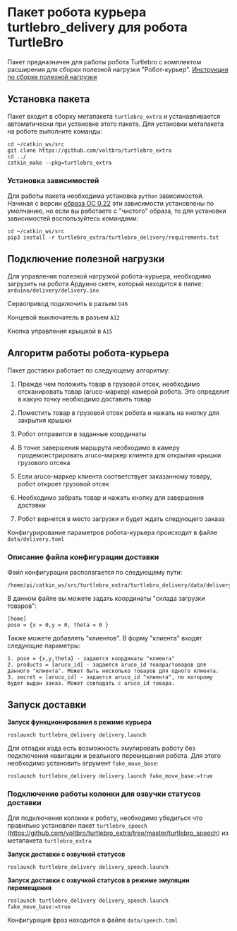 # Пакет робота курьера turtlebro_delivery для робота TurtleBro 

Пакет предназначен для работы робота Turtlebro с комплектом расширения для сборки полезной нагрузки "Робот-курьер".
[Инструкция по сборке полезной нагрузки](http://docs.voltbro.ru/Set-Profi2023/DeliveryTB-manual.pdf)

## Установка пакета

Пакет входит в сборку метапакета `turtlebro_extra` и устанавливается автоматически при установке этого пакета. Для установки метапакета на роботе выполните команды:

```
cd ~/catkin_ws/src
git clone https://github.com/voltbro/turtlebro_extra
cd ../
catkin_make --pkg=turtlebro_extra
```

### Установка зависимостей

Для работы пакета необходима установка `python` зависимостей. Начиная с версии [образа ОС 0.22](https://manual.turtlebro.ru/administrirovanie-ros/raspberrypi#skachat-obraz) эти зависимости установлены по умолчанию, но если вы работаете с "чистого" образа, то для установки зависимостей воспользуйтесь командами: 

```
cd ~/catkin_ws/src
pip3 install -r turtlebro_extra/turtlebro_delivery/requirements.txt
```

## Подключение полезной нагрузки

Для управления полезной нагрузкой робота-курьера, необходимо загрузить на робота Ардуино скетч, который находится в папке: `arduino/delivery/delivery.ino`

Сервопривод подключить в разъем `D46`

Концевой выключатель в разъем `A12`

Кнопка управления крышкой в `A15`

## Алгоритм работы робота-курьера

Пакет доставки работает по следующему алгоритму:

1. Прежде чем положить товар в грузовой отсек, необходимо отсканировать товар (aruco-маркер) камерой робота. Это определит в какую точку необходимо доставить товар

2. Поместить товар в грузовой отсек робота и нажать на кнопку для закрытия крышки

3. Робот отправится в заданные координаты

4. В точке завершения маршрута необходимо в камеру продемонстрировать aruco-маркер клиента для открытия крышки грузового отсека

5. Если aruco-маркер клиента соответствует заказанному товару, робот откроет грузовой отсек

6. Необходимо забрать товар и нажать кнопку для завершения доставки

7. Робот вернется в место загрузки и будет ждать следующего заказа

Конфигурирование параметров робота-курьера происходит в файле `data/delivery.toml`

### Описание файла конфигурации доставки

Файл конфигурации располагается по следующему пути:

```
/home/pi/catkin_ws/src/turtlebro_extra/turtlebro_delivery/data/delivery.toml
```
В данном файле вы можете задать координаты "склада загрузки товаров":

```
[home]
pose = {x = 0,y = 0, theta = 0 }
```

Также можете добавлять "клиентов". В форму "клиента" входят следующие параметры:

```
1. pose = {x,y,theta} - задаются координаты "клиента"
2. products = [aruco_id] - задаются aruco_id товара/товаров для данного "клиента". Может быть несколько товаров для одного клиента.
3. secret = [aruco_id] - задается aruco_id "клиента", по которому будет выдан заказ. Может совпадать с aruco_id товара.
```

## Запуск доставки

__Запуск функционирования в режиме курьера__ 

```
roslaunch turtlebro_delivery delivery.launch
```

Для отладки кода есть возможность эмулировать работу без подключения навигации и реального перемещения робота. Для этого необходимо установить агрумент  `fake_move_base`:

```
roslaunch turtlebro_delivery delivery.launch fake_move_base:=true
```

### Подключение работы колонки для озвучки статусов доставки

Для подключения колонки к роботу, необходимо убедиться что правильно установлен пакет `turtlebro_speech` (https://github.com/voltbro/turtlebro_extra/tree/master/turtlebro_speech) из метапакета `turtlebro_extra`

__Запуск доставки с озвучкой статусов__

```
roslaunch turtlebro_delivery delivery_speech.launch
```

__Запуск доставки с озвучкой статусов в режиме эмуляции перемещения__

```
roslaunch turtlebro_delivery delivery_speech.launch fake_move_base:=true
```

Конфигурация фраз находится в файле `data/speech.toml`

